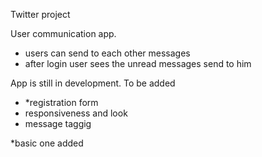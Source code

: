 Twitter project

User communication app. 
  - users can send to each other messages
  - after login user sees the unread messages send to him
  
App is still in development. To be added
  - *registration form
  - responsiveness and look
  - message taggig
 
 
 
 
 
 
 *basic one added
